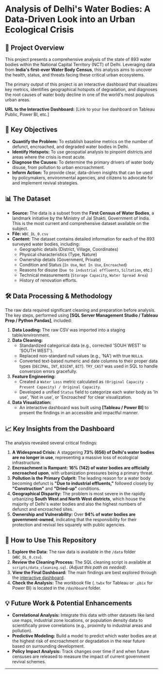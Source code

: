 # Analysis of Delhi's Water Bodies: A Data-Driven Look into an Urban Ecological Crisis

## 📖 Project Overview

This project presents a comprehensive analysis of the state of 893 water bodies within the National Capital Territory (NCT) of Delhi. Leveraging data from **India's first-ever Water Body Census**, this analysis aims to uncover the health, status, and threats facing these critical urban ecosystems.

The primary output of this project is an interactive dashboard that visualizes key metrics, identifies geographical hotspots of degradation, and diagnoses the root causes of water body decline in one of the world's most populous urban areas.

**URL to the Interactive Dashboard:** [Link to your live dashboard on Tableau Public, Power BI, etc.]

## 🎯 Key Objectives

*   **Quantify the Problem:** To establish baseline metrics on the number of defunct, encroached, and degraded water bodies in Delhi.
*   **Identify Hotspots:** To use geospatial analysis to pinpoint districts and areas where the crisis is most acute.
*   **Diagnose the Causes:** To determine the primary drivers of water body disuse, from pollution to urban encroachment.
*   **Inform Action:** To provide clear, data-driven insights that can be used by policymakers, environmental agencies, and citizens to advocate for and implement revival strategies.

## 📊 The Dataset

*   **Source:** The data is a subset from the **First Census of Water Bodies**, a landmark initiative by the Ministry of Jal Shakti, Government of India. This is the most current and comprehensive dataset available on the subject.
*   **File:** `WBC_DL_0.csv`
*   **Content:** The dataset contains detailed information for each of the 893 surveyed water bodies, including:
    *   Geographic details (District, Village, Coordinates)
    *   Physical characteristics (Type, Nature)
    *   Ownership details (Government, Private)
    *   Condition and Status (`In Use`, `Not In Use`, `Encroached`)
    *   Reasons for disuse (`Due to industrial effluents`, `Siltation`, etc.)
    *   Technical measurements (`Storage Capacity`, `Water Spread Area`)
    *   History of renovation efforts.

## 🛠️ Data Processing & Methodology

The raw data required significant cleaning and preparation before analysis. The key steps, performed using **[SQL Server Management Studio / Tableau Prep / Python Pandas]**, included:

1.  **Data Loading:** The raw CSV was imported into a staging table/environment.
2.  **Data Cleaning:**
    *   Standardized categorical data (e.g., corrected 'SOUH WEST' to 'SOUTH WEST').
    *   Replaced non-standard null values (e.g., 'NA') with true `NULL`s.
    *   Converted text-based numeric and date columns to their proper data types (`DECIMAL`, `INT`, `BIGINT`, `BIT`). `TRY_CAST` was used in SQL to handle conversion errors gracefully.
3.  **Feature Engineering:**
    *   Created a `Water Loss` metric calculated as `(Original Capacity - Present Capacity) / Original Capacity`.
    *   Developed a unified `Status` field to categorize each water body as 'In use', 'Not in use', or 'Encroached' for clear visualization.
4.  **Data Visualization:**
    *   An interactive dashboard was built using **[Tableau / Power BI]** to present the findings in an accessible and impactful manner.

## 📈 Key Insights from the Dashboard

The analysis revealed several critical findings:

1.  **A Widespread Crisis:** A staggering **73% (656) of Delhi's water bodies are no longer in use**, representing a massive loss of ecological infrastructure.
2.  **Encroachment is Rampant:** **16% (142) of water bodies are officially encroached upon**, with urbanization pressures being a primary threat.
3.  **Pollution is the Primary Culprit:** The leading reason for a water body becoming defunct is **"Due to industrial effluents,"** followed closely by **"Construction"** and **"Dried-up"** conditions.
4.  **Geographical Disparity:** The problem is most severe in the rapidly urbanizing **South West and North West districts**, which house the majority of Delhi's water bodies and also the highest numbers of defunct and encroached sites.
5.  **Ownership and Vulnerability:** Over **94% of water bodies are government-owned**, indicating that the responsibility for their protection and revival lies squarely with public agencies.

## 🚀 How to Use This Repository

1.  **Explore the Data:** The raw data is available in the `/data` folder (`WBC_DL_0.csv`).
2.  **Review the Cleaning Process:** The SQL cleaning script is available at `scripts/data_cleaning.sql`. *(Adjust this path as needed)*.
3.  **View the Final Dashboard:** The main findings are best explored through the [interactive dashboard](link-to-your-dashboard).
4.  **Check the Analysis:** The workbook file (`.twbx` for Tableau or `.pbix` for Power BI) is located in the `/dashboard` folder.

## 💡 Future Work & Potential Enhancements

*   **Correlational Analysis:** Integrate this data with other datasets like land use maps, industrial zone locations, or population density data to scientifically prove correlations (e.g., proximity to industrial areas and pollution).
*   **Predictive Modeling:** Build a model to predict which water bodies are at the highest risk of encroachment or degradation in the near future based on surrounding development.
*   **Policy Impact Analysis:** Track changes over time if and when future censuses are released to measure the impact of current government revival schemes.

---
